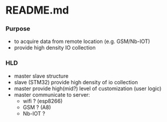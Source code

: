 # README.md

### Purpose
* to acquire data from remote location (e.g. GSM/Nb-IOT)
* provide high density IO collection

### HLD
* master slave structure
* slave (STM32) provide high density of io collection
* master provide high(mid?) level of customization (user logic)
* master communicate to server:
    * wifi ? (esp8266)
    * GSM ? (A8)
    * Nb-IOT ?

